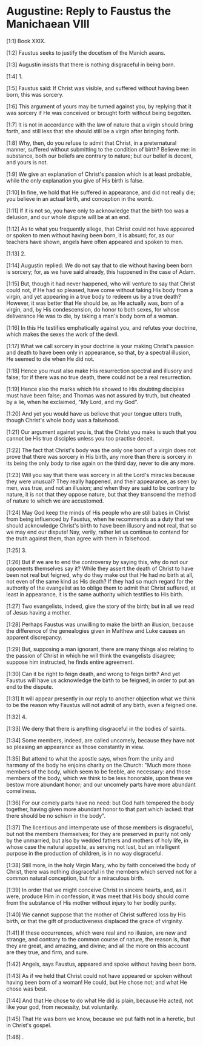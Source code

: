 # Augustine: Reply to Faustus the Manichaean VIII

[1:1] Book XXIX.

[1:2] Faustus seeks to justify the docetism of the Manich aeans.

[1:3] Augustin insists that there is nothing disgraceful in being born.

[1:4] 1.

[1:5] Faustus said: If Christ was visible, and suffered without having been born, this was sorcery.

[1:6] This argument of yours may be turned against you, by replying that it was sorcery if He was conceived or brought forth without being begotten.

[1:7] It is not in accordance with the law of nature that a virgin should bring forth, and still less that she should still be a virgin after bringing forth.

[1:8] Why, then, do you refuse to admit that Christ, in a preternatural manner, suffered without submitting to the condition of birth? Believe me: in substance, both our beliefs are contrary to nature; but our belief is decent, and yours is not.

[1:9] We give an explanation of Christ's passion which is at least probable, while the only explanation you give of His birth is false.

[1:10] In fine, we hold that He suffered in appearance, and did not really die; you believe in an actual birth, and conception in the womb.

[1:11] If it is not so, you have only to acknowledge that the birth too was a delusion, and our whole dispute will be at an end.

[1:12] As to what you frequently allege, that Christ could not have appeared or spoken to men without having been born, it is absurd; for, as our teachers have shown, angels have often appeared and spoken to men.

[1:13] 2.

[1:14] Augustin replied: We do not say that to die without having been born is sorcery; for, as we have said already, this happened in the case of Adam.

[1:15] But, though it had never happened, who will venture to say that Christ could not, if He had so pleased, have come without taking His body from a virgin, and yet appearing in a true body to redeem us by a true death? However, it was better that He should be, as He actually was, born of a virgin, and, by His condescension, do honor to both sexes, for whose deliverance He was to die, by taking a man's body born of a woman.

[1:16] In this He testifies emphatically against you, and refutes your doctrine, which makes the sexes the work of the devil.

[1:17] What we call sorcery in your doctrine is your making Christ's passion and death to have been only in appearance, so that, by a spectral illusion, He seemed to die when He did not.

[1:18] Hence you must also make His resurrection spectral and illusory and false; for if there was no true death, there could not be a real resurrection.

[1:19] Hence also the marks which He showed to His doubting disciples must have been false; and Thomas was not assured by truth, but cheated by a lie, when he exclaimed, "My Lord, and my God".

[1:20] And yet you would have us believe that your tongue utters truth, though Christ's whole body was a falsehood.

[1:21] Our argument against you is, that the Christ you make is such that you cannot be His true disciples unless you too practise deceit.

[1:22] The fact that Christ's body was the only one born of a virgin does not prove that there was sorcery in His birth, any more than there is sorcery in its being the only body to rise again on the third day, never to die any more.

[1:23] Will you say that there was sorcery in all the Lord's miracles because they were unusual? They really happened, and their appearance, as seen by men, was true, and not an illusion; and when they are said to be contrary to nature, it is not that they oppose nature, but that they transcend the method of nature to which we are accustomed.

[1:24] May God keep the minds of His people who are still babes in Christ from being influenced by Faustus, when he recommends as a duty that we should acknowledge Christ's birth to have been illusory and not real, that so we may end our dispute! Nay, verily, rather let us continue to contend for the truth against them, than agree with them in falsehood.

[1:25] 3.

[1:26] But if we are to end the controversy by saying this, why do not our opponents themselves say it? While they assert the death of Christ to have been not real but feigned, why do they make out that He had no birth at all, not even of the same kind as His death? If they had so much regard for the authority of the evangelist as to oblige them to admit that Christ suffered, at least in appearance, it is the same authority which testifies to His birth.

[1:27] Two evangelists, indeed, give the story of the birth;  but in all we read of Jesus having a mother.

[1:28] Perhaps Faustus was unwilling to make the birth an illusion, because the difference of the genealogies given in Matthew and Luke causes an apparent discrepancy.

[1:29] But, supposing a man ignorant, there are many things also relating to the passion of Christ in which he will think the evangelists disagree; suppose him instructed, he finds entire agreement.

[1:30] Can it be right to feign death, and wrong to feign birth? And yet Faustus will have us acknowledge the birth to be feigned, in order to put an end to the dispute.

[1:31] It will appear presently in our reply to another objection what we think to be the reason why Faustus will not admit of any birth, even a feigned one.

[1:32] 4.

[1:33] We deny that there is anything disgraceful in the bodies of saints.

[1:34] Some members, indeed, are called uncomely, because they have not so pleasing an appearance as those constantly in view.

[1:35] But attend to what the apostle says, when from the unity and harmony of the body he enjoins charity on the Church: "Much more those members of the body, which seem to be feeble, are necessary: and those members of the body, which we think to be less honorable, upon these we bestow more abundant honor; and our uncomely parts have more abundant comeliness.

[1:36] For our comely parts have no need: but God hath tempered the body together, having given more abundant honor to that part which lacked: that there should be no schism in the body".

[1:37] The licentious and intemperate use of those members is disgraceful, but not the members themselves; for they are preserved in purity not only by the unmarried, but also by wedded fathers and mothers of holy life, in whose case the natural appetite, as serving not lust, but an intelligent purpose in the production of children, is in no way disgraceful.

[1:38] Still more, in the holy Virgin Mary, who by faith conceived the body of Christ, there was nothing disgraceful in the members which served not for a common natural conception, but for a miraculous birth.

[1:39] In order that we might conceive Christ in sincere hearts, and, as it were, produce Him in confession, it was meet that His body should come from the substance of His mother without injury to her bodily purity.

[1:40] We cannot suppose that the mother of Christ suffered loss by His birth, or that the gift of productiveness displaced the grace of virginity.

[1:41] If these occurrences, which were real and no illusion, are new and strange, and contrary to the common course of nature, the reason is, that they are great, and amazing, and divine; and all the more on this account are they true, and firm, and sure.

[1:42] Angels, says Faustus, appeared and spoke without having been born.

[1:43] As if we held that Christ could not have appeared or spoken without having been born of a woman! He could, but He chose not; and what He chose was best.

[1:44] And that He chose to do what He did is plain, because He acted, not like your god, from necessity, but voluntarily.

[1:45] That He was born we know, because we put faith not in a heretic, but in Christ's gospel.

[1:46] .

